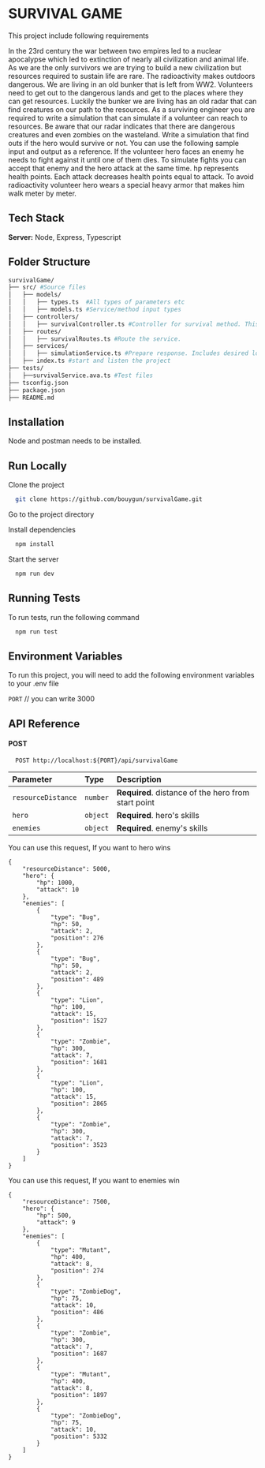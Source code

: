 # SURVIVAL GAME

This project include following requirements

In the 23rd century the war between two empires led to a nuclear apocalypse which led to extinction of nearly all civilization and animal life. As we are the only survivors we are trying to build a new civilization but resources required to sustain life are rare. The radioactivity makes outdoors dangerous. We are living in an old bunker that is left from WW2. Volunteers need to get out to the dangerous lands and get to the places where they can get resources. Luckily the bunker we are living has an old radar that can find creatures on our path to the resources. As a surviving engineer you are required to write a simulation that can simulate if a volunteer can reach to resources. Be aware that our radar indicates that there are dangerous creatures and even zombies on the wasteland.
Write a simulation that find outs if the hero would survive or not. You can use the following sample input and output as a reference. If the volunteer hero faces an enemy he needs to fight against it until one of them dies. To simulate fights you can accept that enemy and the hero attack at the same time. hp represents health points. Each attack decreases health points equal to attack. To avoid radioactivity volunteer hero wears a special heavy armor that makes him walk meter by meter.

## Tech Stack

**Server:** Node, Express, Typescript


## Folder Structure

```bash
survivalGame/
├── src/ #Source files
│   ├── models/
│   │   ├── types.ts  #All types of parameters etc
│   │   ├── models.ts #Service/method input types
│   ├── controllers/
│   │   ├── survivalController.ts #Controller for survival method. This is the main method. Includes validations etc
│   ├── routes/
│   │   ├── survivalRoutes.ts #Route the service. 
│   ├── services/
│   │   ├── simulationService.ts #Prepare response. Includes desired logic
│   ├── index.ts #start and listen the project
├── tests/
│   ├──survivalService.ava.ts #Test files
├── tsconfig.json
├── package.json
├── README.md
```

## Installation

Node and postman needs to be installed. 

## Run Locally

Clone the project

```bash
  git clone https://github.com/bouygun/survivalGame.git
```

Go to the project directory

Install dependencies

```bash
  npm install
```

Start the server

```bash
  npm run dev
```


## Running Tests

To run tests, run the following command

```bash
  npm run test
```


## Environment Variables

To run this project, you will need to add the following environment variables to your .env file

`PORT` // you can write 3000

## API Reference

#### POST

```http
  POST http://localhost:${PORT}/api/survivalGame
```

| Parameter | Type     | Description                       |
| :-------- | :------- | :-------------------------------- |
| `resourceDistance`      | `number` | **Required**. distance of the hero from start point |
| `hero`      | `object` | **Required**. hero's skills|
| `enemies`      | `object` | **Required**. enemy's skills |


You can use this request, If you want to hero wins
```
{
    "resourceDistance": 5000,
    "hero": {
        "hp": 1000,
        "attack": 10
    },
    "enemies": [
        {
            "type": "Bug",
            "hp": 50,
            "attack": 2,
            "position": 276
        },
        {
            "type": "Bug",
            "hp": 50,
            "attack": 2,
            "position": 489
        },
        {
            "type": "Lion",
            "hp": 100,
            "attack": 15,
            "position": 1527
        },
        {
            "type": "Zombie",
            "hp": 300,
            "attack": 7,
            "position": 1681
        },
        {
            "type": "Lion",
            "hp": 100,
            "attack": 15,
            "position": 2865
        },
        {
            "type": "Zombie",
            "hp": 300,
            "attack": 7,
            "position": 3523
        }
    ]
}

```

You can use this request, If you want to enemies win
```
{
    "resourceDistance": 7500,
    "hero": {
        "hp": 500,
        "attack": 9
    },
    "enemies": [
        {
            "type": "Mutant",
            "hp": 400,
            "attack": 8,
            "position": 274
        },
        {
            "type": "ZombieDog",
            "hp": 75,
            "attack": 10,
            "position": 486
        },
        {
            "type": "Zombie",
            "hp": 300,
            "attack": 7,
            "position": 1687
        },
        {
            "type": "Mutant",
            "hp": 400,
            "attack": 8,
            "position": 1897
        },
        {
            "type": "ZombieDog",
            "hp": 75,
            "attack": 10,
            "position": 5332
        }
    ]
}
```
